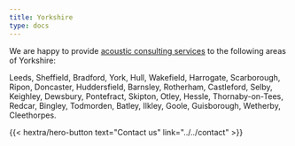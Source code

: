 ```yaml
---
title: Yorkshire
type: docs
---
```


We are happy to provide [acoustic consulting services](/services/) to the
following areas of Yorkshire:

Leeds, Sheffield, Bradford, York, Hull, Wakefield, Harrogate, Scarborough,
Ripon, Doncaster, Huddersfield, Barnsley, Rotherham, Castleford, Selby,
Keighley, Dewsbury, Pontefract, Skipton, Otley, Hessle, Thornaby-on-Tees,
Redcar, Bingley, Todmorden, Batley, Ilkley, Goole, Guisborough, Wetherby,
Cleethorpes.

<p></p>

<div class="hx-mb-6">
{{< hextra/hero-button text="Contact us" link="../../contact" >}}
</div>
